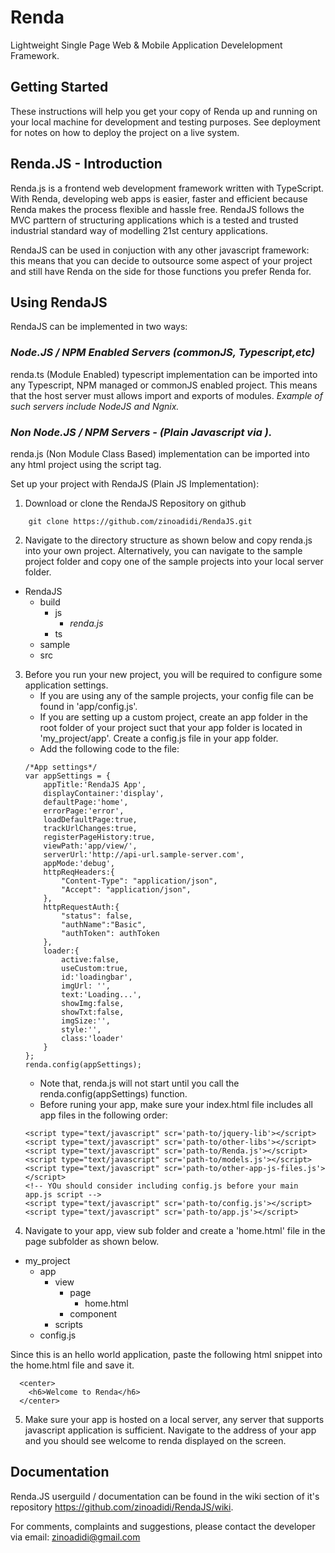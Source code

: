 # Renda
Lightweight Single Page Web & Mobile Application Develelopment Framework.

## Getting Started

These instructions will help you get your copy of Renda up and running on your local machine for development and testing purposes. See deployment for notes on how to deploy the project on a live system.

## Renda.JS - Introduction
Renda.js is a frontend web development framework written with TypeScript. 
With Renda, developing web apps is easier, faster and efficient because Renda makes the process flexible and hassle free. RendaJS follows the MVC parttern of structuring applications which is a tested and trusted industrial standard way of modelling 21st century applications.

RendaJS can be used in conjuction with any other javascript framework: this means that you can decide to outsource some aspect of your project and still have Renda on the side for those functions you prefer Renda for.

## Using RendaJS
RendaJS can be implemented in two ways:

### *Node.JS / NPM Enabled Servers (commonJS, Typescript,etc)*
renda.ts (Module Enabled) typescript implementation can be imported into any Typescript, NPM managed or commonJS enabled project. This means that the host server must allows import and exports of modules. *Example of such servers include NodeJS and Ngnix.*

### *Non Node.JS / NPM Servers - (Plain Javascript via <script>tag</script>).*
renda.js (Non Module Class Based) implementation can be imported into any html project using the script tag.

Set up your project with RendaJS (Plain JS Implementation):

1. Download or clone the RendaJS Repository on github
```
    git clone https://github.com/zinoadidi/RendaJS.git
```
2. Navigate to the directory structure as shown below and copy renda.js into your own project. Alternatively, you can navigate to the sample project folder and copy one of the sample projects into your local server folder.

 - RendaJS
   - build
     - js
       - *renda.js*
     - ts
   - sample
   - src

3. Before you run your new project, you will be required to configure some application settings. 
	- If you are using any of the sample projects, your config file can be found in 'app/config.js'. 
	- If you are setting up a custom project, create an app folder in the root folder of your project suct that your app folder is located in 'my_project/app'. Create a config.js file in your app folder.
	- Add the following code to the file:
	```
    /*App settings*/
    var appSettings = {
        appTitle:'RendaJS App',
        displayContainer:'display',
        defaultPage:'home',
        errorPage:'error',
        loadDefaultPage:true,
        trackUrlChanges:true,
        registerPageHistory:true,
        viewPath:'app/view/',
        serverUrl:'http://api-url.sample-server.com',
        appMode:'debug',
        httpReqHeaders:{
            "Content-Type": "application/json",
            "Accept": "application/json",
        },
        httpRequestAuth:{
            "status": false,
            "authName":"Basic",
            "authToken": authToken
        },
        loader:{
            active:false,
            useCustom:true,
            id:'loadingbar', 
            imgUrl: '',
            text:'Loading...',
            showImg:false,
            showTxt:false,
            imgSize:'',
            style:'',
            class:'loader'
        }
    };
    renda.config(appSettings);
	```
	- Note that, renda.js will not start until you call the renda.config(appSettings) function.
	- Before runing your app, make sure your index.html file includes all app files in the following order:
	```
	<script type="text/javascript" scr='path-to/jquery-lib'></script>
	<script type="text/javascript" scr='path-to/other-libs'></script>
	<script type="text/javascript" scr='path-to/Renda.js'></script>
	<script type="text/javascript" scr='path-to/models.js'></script>
	<script type="text/javascript" scr='path-to/other-app-js-files.js'></script>
	<!-- YOu should consider including config.js before your main app.js script -->
	<script type="text/javascript" scr='path-to/config.js'></script>
	<script type="text/javascript" scr='path-to/app.js'></script>
	```
4. Navigate to your app, view sub folder and create a 'home.html' file in the page subfolder as shown below.

 - my_project
   - app
     - view
       - page
         - home.html
       - component
     - scripts
   - config.js

Since this is an hello world application, paste the following html snippet into the home.html file and save it.

```
  <center>
    <h6>Welcome to Renda</h6>
  </center>
```

5. Make sure your app is hosted on a local server, any server that supports javascript application is sufficient. Navigate to the address of your app and you should see welcome to renda displayed on the screen.

## Documentation
Renda.JS userguild / documentation can be found in the wiki section of it's repository https://github.com/zinoadidi/RendaJS/wiki.

For comments, complaints and suggestions, please contact the developer via email: zinoadidi@gmail.com


